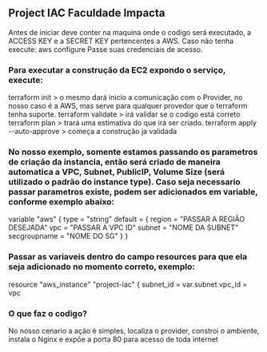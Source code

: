 ## Project IAC Faculdade Impacta

Antes de iniciar deve conter na maquina onde o codigo será executado, a ACCESS KEY e a SECRET KEY pertencentes a AWS. Caso não tenha execute:
aws configure
Passe suas credenciais de acesso.

### Para executar a construção da EC2 expondo o serviço, execute:

terraform init > o mesmo dará inicio a comunicação com o Provider, no nosso caso é a AWS, mas serve para qualquer provedor que o terraform tenha suporte.
terraform validate > irá validar se o codigo está correto
terraform plan > trará uma estimativa do que irá ser criado.
terraform apply --auto-approve > começa a construção ja validada

 ### No nosso exemplo, somente estamos passando os parametros de criação da instancia, então será criado de maneira automatica a VPC, Subnet, PublicIP, Volume Size (será utilizado o padrão do instance type). Caso seja necessario passar parametros existe, podem ser adicionados em variable, conforme exemplo abaixo:

variable "aws" {
    type = "string"
    default = {
    region = "PASSAR A REGIÃO DESEJADA"
    vpc = "PASSAR A VPC ID"
    subnet = "NOME DA SUBNET"
    secgroupname = "NOME DO SG"
  }
}
### Passar as variaveis dentro do campo resources para que ela seja adicionado no momento correto, exemplo:
resource "aws_instance" "project-iac" {
  subnet_id = var.subnet
  vpc_id = vpc


### O que faz o codigo?
No nosso cenario a ação é simples, localiza o provider, constroi o ambiente, instala o Nginx e expõe a porta 80 para acesso de toda internet

